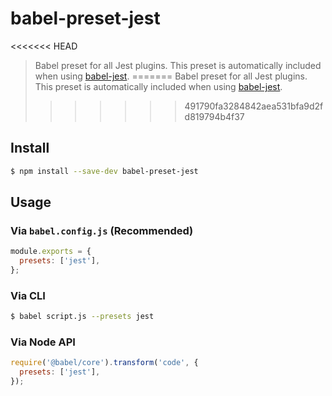 # babel-preset-jest

<<<<<<< HEAD
> Babel preset for all Jest plugins. This preset is automatically included when using [babel-jest](https://github.com/facebook/jest/tree/main/packages/babel-jest).
=======
> Babel preset for all Jest plugins. This preset is automatically included when using [babel-jest](https://github.com/facebook/jest/tree/master/packages/babel-jest).
>>>>>>> 491790fa3284842aea531bfa9d2fd819794b4f37

## Install

```sh
$ npm install --save-dev babel-preset-jest
```

## Usage

### Via `babel.config.js` (Recommended)

```js
module.exports = {
  presets: ['jest'],
};
```

### Via CLI

```sh
$ babel script.js --presets jest
```

### Via Node API

```javascript
require('@babel/core').transform('code', {
  presets: ['jest'],
});
```
